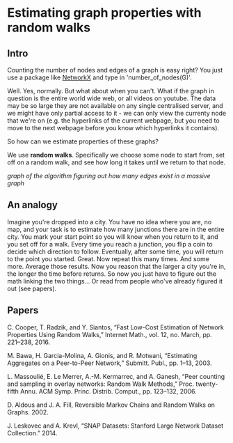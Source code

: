 # Estimating graph properties with random walks

## Intro
Counting the number of nodes and edges of a graph is easy right? You just use a package like [NetworkX](https://networkx.github.io/documentation/networkx-1.10/reference/functions.html) and type in 'number_of_nodes(G)'.

Well. Yes, normally. But what about when you can't. What if the graph in question is the entire world wide web, or all videos on youtube. The data may be so large they are not available on any single centralised server, and we might have only partial access to it - we can only view the currenty node that we're on (e.g. the hyperlinks of the current webpage, but you need to move to the next webpage before you know which hyperlinks it contains).

So how can we estimate properties of these graphs?

We use __random walks__. Specifically we choose some node to start from, set off on a random walk, and see how long it takes until we return to that node.



_graph of the algorithm figuring out how many edges exist in a massive graph_

## An analogy

Imagine you're dropped into a city. You have no idea where you are, no map, and your task is to estimate how many junctions there are in the entire city. You mark your start point so you will know when you return to it, and you set off for a walk. Every time you reach a junction, you flip a coin to decide which direction to follow. Eventually, after some time, you will return to the point you started. Great. Now repeat this many times. And some more. Average those results. Now you reason that the larger a city you're in, the longer the time before returns. So now you just have to figure out the math linking the two things... Or read from people who've already figured it out (see papers).

## Papers

C. Cooper, T. Radzik, and Y. Siantos, “Fast Low-Cost Estimation of Network Properties Using Random Walks,” Internet Math., vol. 12, no. March, pp. 221–238, 2016.

M. Bawa, H. Garcia-Molina, A. Gionis, and R. Motwani, “Estimating Aggregates on a Peer-to-Peer Network,” Submitt. Publ., pp. 1–13, 2003.

L. Massoulié, E. Le Merrer, A.-M. Kermarrec, and A. Ganesh, “Peer counting and sampling in overlay networks: Random Walk Methods,” Proc. twenty-fifth Annu. ACM Symp. Princ. Distrib. Comput., pp. 123–132, 2006.

D. Aldous and J. A. Fill, Reversible Markov Chains and Random Walks on Graphs. 2002.

J. Leskovec and A. Krevl, “SNAP Datasets: Stanford Large Network Dataset Collection.” 2014.

